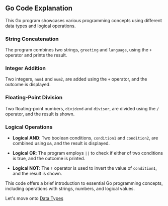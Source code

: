 ## Go Code Explanation

This Go program showcases various programming concepts using different data types and logical operations.

### String Concatenation

The program combines two strings, `greeting` and `language`, using the `+` operator and prints the result.

### Integer Addition

Two integers, `num1` and `num2`, are added using the `+` operator, and the outcome is displayed.

### Floating-Point Division

Two floating-point numbers, `dividend` and `divisor`, are divided using the `/` operator, and the result is shown.

### Logical Operations

- **Logical AND**: Two boolean conditions, `condition1` and `condition2`, are combined using `&&`, and the result is displayed.

- **Logical OR**: The program employs `||` to check if either of two conditions is true, and the outcome is printed.

- **Logical NOT**: The `!` operator is used to invert the value of `condition1`, and the result is shown.

This code offers a brief introduction to essential Go programming concepts, including operations with strings, numbers, and logical values.

Let's move onto [Data Types](../variables/logic.md)
